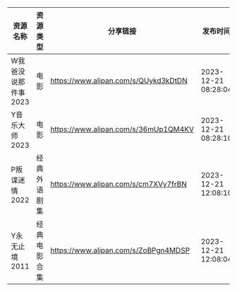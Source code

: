 | 资源名称         | 资源类型   | 分享链接                                 | 发布时间                |
| ------------ | ------ | ------------------------------------ | ------------------- |
| W我爸没说那件事2023 | 电影     | https://www.alipan.com/s/QUykd3kDtDN | 2023-12-21 08:28:04 |
| Y音乐大师2023    | 电影     | https://www.alipan.com/s/36mUp1QM4KV | 2023-12-21 08:28:10 |
| P叛谍迷情2022    | 经典外语剧集 | https://www.alipan.com/s/cm7XVy7frBN | 2023-12-21 12:08:10 |
| Y永无止境2011    | 经典电影合集 | https://www.alipan.com/s/ZoBPgn4MDSP | 2023-12-21 12:08:04 |
